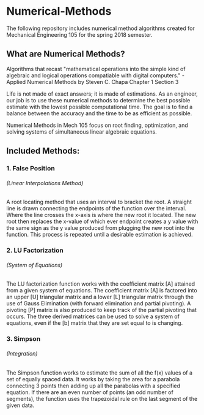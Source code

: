 # Numerical-Methods
The following repository includes numerical method algorithms created for Mechanical Engineering 105 for the spring 2018 semester.

## What are Numerical Methods?
Algorithms that recast "mathematical operations into the simple kind of algebraic and logical operations compatiable with digital computers."     - Applied Numerical Methods by Steven C. Chapa Chapter 1 Section 3

Life is not made of exact answers; it is made of estimations. As an engineer, our job is to use these numerical methods to determine the best possible estimate with the lowest possible computational time. The goal is to find a balance between the accuracy and the time to be as efficient as possible.

Numerical Methods in Mech 105 focus on root finding, optimization, and solving systems of simultaneous linear algebraic equations.

## Included Methods:

  ### 1. False Position 
 ###### (Linear Interpolations Method)
  A root locating method that uses an interval to bracket the root. A straight line is drawn connecting the endpoints of the function over the interval. Where the line crosses the x-axis is where the new root it located. The new root then replaces the x-value of which ever endpoint creates a y value with the same sign as the y value produced from plugging the new root into the function. This process is repeated until a desirable estimation is achieved.

  ### 2. LU Factorization
  ###### (System of Equations)
  The LU factorization function works with the coefficient matrix [A] attained from a given system of equations. The coefficient matrix [A] is factored into an upper [U] triangular matrix and a lower [L] triangular matrix through the use of Gauss Elimination (with forward elimination and partial pivoting). A pivoting [P] matrix is also produced to keep track of the partial pivoting that occurs. The three derived matrices can be used to solve a system of equations, even if the [b] matrix that they are set equal to is changing.

  ### 3. Simpson
###### (Integration)
The Simpson function works to estimate the sum of all the f(x) values of a set of equally spaced data. It works by taking the area for a parabola connecting 3 points then adding up all the parabolas with a specified equation. If there are an even number of points (an odd number of segments), the function uses the trapezoidal rule on the last segment of the given data. 
